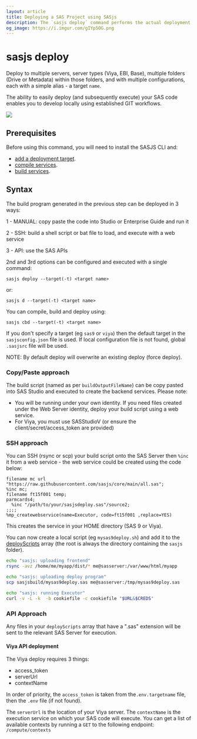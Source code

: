 ```yaml
---
layout: article
title: Deploying a SAS Project using SASjs
description: The `sasjs deploy` command performs the actual deployment of a SASjs project into SAS 9 or Viya
og_image: https://i.imgur.com/gIYp5OG.png
---
```


# sasjs deploy

Deploy to multiple servers, server types (Viya, EBI, Base), multiple folders (Drive or Metadata) within those folders, and with multiple configurations, each with a simple alias - a target `name`.

The ability to easily deploy (and subsequently execute) your SAS code enables you to develop locally using established GIT workflows.

![](https://i.imgur.com/gIYp5OG.png)

## Prerequisites

Before using this command, you will need to install the SASJS CLI and:

- [add a deployment target](/add).
- [compile services](/compile).
- [build services](/build).

## Syntax

The build program generated in the previous step can be deployed in 3 ways:

1 - MANUAL: copy paste the code into Studio or Enterprise Guide and run it

2 - SSH: build a shell script or bat file to load, and execute with a web service

3 - API: use the SAS APIs

2nd and 3rd options can be configured and executed with a single command:

```
sasjs deploy --target(-t) <target name>
```

or:

```
sasjs d --target(-t) <target name>
```

You can compile, build and deploy using:

```
sasjs cbd --target(-t) <target name>
```

If you don't specify a target (eg `sas9` or `viya`) then the default target in the `sasjsconfig.json` file is used. If local configuration file is not found, global `.sasjsrc` file will be used.

NOTE: By default deploy will overwrite an existing deploy (force deploy).

### Copy/Paste approach

The build script (named as per `buildOutputFileName`) can be copy pasted into SAS Studio and executed to create the backend services. Please note:

- You will be running under your own identity. If you need files created under the Web Server identity, deploy your build script using a web service.
- For Viya, you must use SASStudioV (or ensure the client/secret/access_token are provided)

### SSH approach

You can SSH (rsync or scp) your build script onto the SAS Server then `%inc` it from a web service - the web service could be created using the code below:

```sas
filename mc url "https://raw.githubusercontent.com/sasjs/core/main/all.sas";
%inc mc;
filename ft15f001 temp;
parmcards4;
  %inc "/path/to/your/sasjsdeploy.sas"/source2;
;;;;
%mp_createwebservice(name=Executor, code=ft15f001 ,replace=YES)
```

This creates the service in your HOME directory (SAS 9 or Viya).

You can now create a local script (eg `mysas9deploy.sh`) and add it to the [deployScripts](https://cli.sasjs.io/sasjsconfig.html#targets_items_anyOf_i0_deployConfig_deployScripts) array (the root is always the directory containing the `sasjs` folder).

```bash
echo "sasjs: uploading frontend"
rsync -avz /home/me/myapp/dist/* me@sasserver:/var/www/html/myapp

echo "sasjs: uploading deploy program"
scp sasjsbuild/mysas9deploy.sas me@sasserver:/tmp/mysas9deploy.sas

echo "sasjs: running Executor"
curl -v -L -k  -b cookiefile -c cookiefile "$URL&$CREDS"
```

### API Approach

Any files in your `deployScripts` array that have a ".sas" extension will be sent to the relevant SAS Server for execution.

#### Viya API deployment

The Viya deploy requires 3 things:

- access_token
- serverUrl
- contextName

In order of priority, the `access_token` is taken from the`.env.targetname` file, then the `.env` file (if not found).

The `serverUrl` is the location of your Viya server. The `contextName` is the execution service on which your SAS code will execute. You can get a list of available contexts by running a `GET` to the following endpoint: `/compute/contexts`


